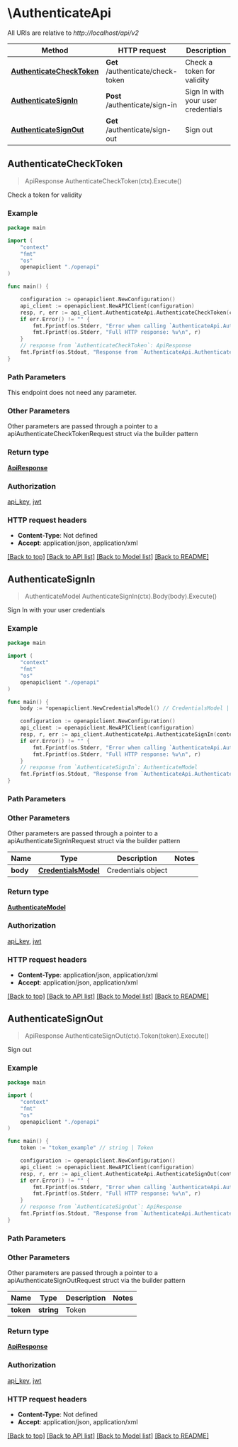 # \AuthenticateApi

All URIs are relative to *http://localhost/api/v2*

Method | HTTP request | Description
------------- | ------------- | -------------
[**AuthenticateCheckToken**](AuthenticateApi.md#AuthenticateCheckToken) | **Get** /authenticate/check-token | Check a token for validity
[**AuthenticateSignIn**](AuthenticateApi.md#AuthenticateSignIn) | **Post** /authenticate/sign-in | Sign In with your user credentials
[**AuthenticateSignOut**](AuthenticateApi.md#AuthenticateSignOut) | **Get** /authenticate/sign-out | Sign out



## AuthenticateCheckToken

> ApiResponse AuthenticateCheckToken(ctx).Execute()

Check a token for validity



### Example

```go
package main

import (
    "context"
    "fmt"
    "os"
    openapiclient "./openapi"
)

func main() {

    configuration := openapiclient.NewConfiguration()
    api_client := openapiclient.NewAPIClient(configuration)
    resp, r, err := api_client.AuthenticateApi.AuthenticateCheckToken(context.Background()).Execute()
    if err.Error() != "" {
        fmt.Fprintf(os.Stderr, "Error when calling `AuthenticateApi.AuthenticateCheckToken``: %v\n", err)
        fmt.Fprintf(os.Stderr, "Full HTTP response: %v\n", r)
    }
    // response from `AuthenticateCheckToken`: ApiResponse
    fmt.Fprintf(os.Stdout, "Response from `AuthenticateApi.AuthenticateCheckToken`: %v\n", resp)
}
```

### Path Parameters

This endpoint does not need any parameter.

### Other Parameters

Other parameters are passed through a pointer to a apiAuthenticateCheckTokenRequest struct via the builder pattern


### Return type

[**ApiResponse**](ApiResponse.md)

### Authorization

[api_key](../README.md#api_key), [jwt](../README.md#jwt)

### HTTP request headers

- **Content-Type**: Not defined
- **Accept**: application/json, application/xml

[[Back to top]](#) [[Back to API list]](../README.md#documentation-for-api-endpoints)
[[Back to Model list]](../README.md#documentation-for-models)
[[Back to README]](../README.md)


## AuthenticateSignIn

> AuthenticateModel AuthenticateSignIn(ctx).Body(body).Execute()

Sign In with your user credentials



### Example

```go
package main

import (
    "context"
    "fmt"
    "os"
    openapiclient "./openapi"
)

func main() {
    body := *openapiclient.NewCredentialsModel() // CredentialsModel | Credentials object (optional)

    configuration := openapiclient.NewConfiguration()
    api_client := openapiclient.NewAPIClient(configuration)
    resp, r, err := api_client.AuthenticateApi.AuthenticateSignIn(context.Background()).Body(body).Execute()
    if err.Error() != "" {
        fmt.Fprintf(os.Stderr, "Error when calling `AuthenticateApi.AuthenticateSignIn``: %v\n", err)
        fmt.Fprintf(os.Stderr, "Full HTTP response: %v\n", r)
    }
    // response from `AuthenticateSignIn`: AuthenticateModel
    fmt.Fprintf(os.Stdout, "Response from `AuthenticateApi.AuthenticateSignIn`: %v\n", resp)
}
```

### Path Parameters



### Other Parameters

Other parameters are passed through a pointer to a apiAuthenticateSignInRequest struct via the builder pattern


Name | Type | Description  | Notes
------------- | ------------- | ------------- | -------------
 **body** | [**CredentialsModel**](CredentialsModel.md) | Credentials object | 

### Return type

[**AuthenticateModel**](AuthenticateModel.md)

### Authorization

[api_key](../README.md#api_key), [jwt](../README.md#jwt)

### HTTP request headers

- **Content-Type**: application/json, application/xml
- **Accept**: application/json, application/xml

[[Back to top]](#) [[Back to API list]](../README.md#documentation-for-api-endpoints)
[[Back to Model list]](../README.md#documentation-for-models)
[[Back to README]](../README.md)


## AuthenticateSignOut

> ApiResponse AuthenticateSignOut(ctx).Token(token).Execute()

Sign out



### Example

```go
package main

import (
    "context"
    "fmt"
    "os"
    openapiclient "./openapi"
)

func main() {
    token := "token_example" // string | Token

    configuration := openapiclient.NewConfiguration()
    api_client := openapiclient.NewAPIClient(configuration)
    resp, r, err := api_client.AuthenticateApi.AuthenticateSignOut(context.Background()).Token(token).Execute()
    if err.Error() != "" {
        fmt.Fprintf(os.Stderr, "Error when calling `AuthenticateApi.AuthenticateSignOut``: %v\n", err)
        fmt.Fprintf(os.Stderr, "Full HTTP response: %v\n", r)
    }
    // response from `AuthenticateSignOut`: ApiResponse
    fmt.Fprintf(os.Stdout, "Response from `AuthenticateApi.AuthenticateSignOut`: %v\n", resp)
}
```

### Path Parameters



### Other Parameters

Other parameters are passed through a pointer to a apiAuthenticateSignOutRequest struct via the builder pattern


Name | Type | Description  | Notes
------------- | ------------- | ------------- | -------------
 **token** | **string** | Token | 

### Return type

[**ApiResponse**](ApiResponse.md)

### Authorization

[api_key](../README.md#api_key), [jwt](../README.md#jwt)

### HTTP request headers

- **Content-Type**: Not defined
- **Accept**: application/json, application/xml

[[Back to top]](#) [[Back to API list]](../README.md#documentation-for-api-endpoints)
[[Back to Model list]](../README.md#documentation-for-models)
[[Back to README]](../README.md)

